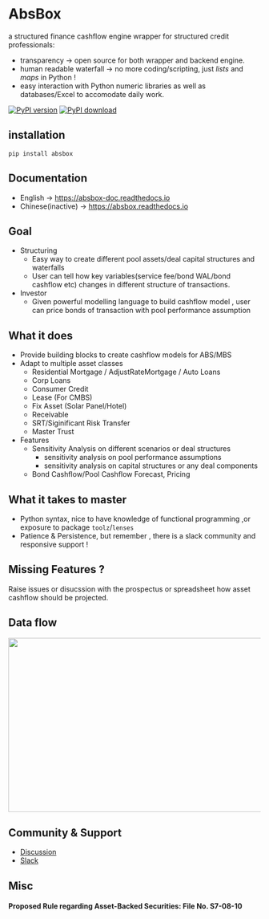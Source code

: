 # AbsBox 
a structured finance cashflow engine wrapper for structured credit professionals:

* transparency -> open source for both wrapper and backend engine.
* human readable waterfall -> no more coding/scripting, just *lists* and *maps* in Python !
* easy interaction with Python numeric libraries as well as databases/Excel to accomodate daily work.

[![PyPI version](https://badge.fury.io/py/absbox.svg)](https://badge.fury.io/py/absbox)
[![PyPI download](https://img.shields.io/pypi/dm/absbox)](https://img.shields.io/pypi/dm/absbox)

## installation

    pip install absbox

## Documentation
* English -> https://absbox-doc.readthedocs.io
* Chinese(inactive) -> https://absbox.readthedocs.io

## Goal
* Structuring
  * Easy way to create different pool assets/deal capital structures and waterfalls
  * User can tell how key variables(service fee/bond WAL/bond cashflow etc) changes in different structure of transactions.
* Investor
  * Given powerful modelling language to build cashflow model , user can price bonds of transaction with pool performance assumption

## What it does
* Provide building blocks to create cashflow models for ABS/MBS
* Adapt to multiple asset classes
    * Residential Mortgage / AdjustRateMortgage / Auto Loans
    * Corp Loans
    * Consumer Credit
    * Lease (For CMBS)
    * Fix Asset (Solar Panel/Hotel)
    * Receivable
    * SRT/Siginificant Risk Transfer
    * Master Trust
* Features
  * Sensitivity Analysis on different scenarios or deal structures
    * sensitivity analysis on pool performance assumptions
    * sensitivity analysis on capital structures or any deal components
  * Bond Cashflow/Pool Cashflow Forecast, Pricing

## What it takes to master
* Python syntax, nice to have knowledge of functional programming ,or exposure to package `toolz`/`lenses`
* Patience & Persistence, but remember , there is a slack community and responsive support !

## Missing Features ? 

Raise issues or disucssion with the prospectus or spreadsheet how asset cashflow should be projected.


## Data flow

<img src="https://absbox-doc.readthedocs.io/en/latest/_images/Intergration.png" width="600" height="347"/>


## Community & Support

* [Discussion](https://github.com/yellowbean/AbsBox/discussions)
* [Slack](https://absboxhastructure.slack.com)

## Misc
#### Proposed Rule regarding Asset-Backed Securities: File No. S7-08-10

